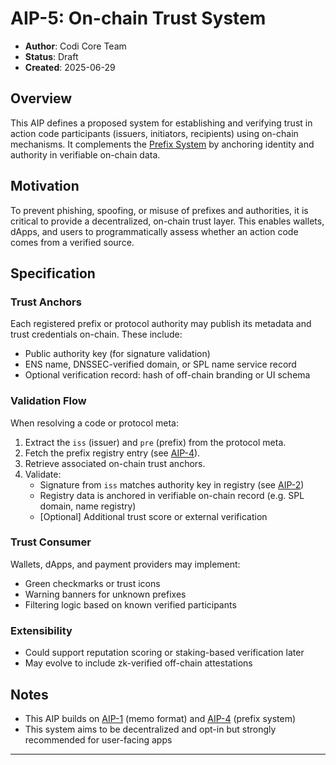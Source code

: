 # AIP-5: On-chain Trust System

- **Author**: Codi Core Team  
- **Status**: Draft  
- **Created**: 2025-06-29

## Overview

This AIP defines a proposed system for establishing and verifying trust in action code participants (issuers, initiators, recipients) using on-chain mechanisms. It complements the [Prefix System](./aip-4.md) by anchoring identity and authority in verifiable on-chain data.

## Motivation

To prevent phishing, spoofing, or misuse of prefixes and authorities, it is critical to provide a decentralized, on-chain trust layer. This enables wallets, dApps, and users to programmatically assess whether an action code comes from a verified source.

## Specification

### Trust Anchors

Each registered prefix or protocol authority may publish its metadata and trust credentials on-chain. These include:

- Public authority key (for signature validation)
- ENS name, DNSSEC-verified domain, or SPL name service record
- Optional verification record: hash of off-chain branding or UI schema

### Validation Flow

When resolving a code or protocol meta:
1. Extract the `iss` (issuer) and `pre` (prefix) from the protocol meta.
2. Fetch the prefix registry entry (see [AIP-4](./aip-4.md)).
3. Retrieve associated on-chain trust anchors.
4. Validate:
   - Signature from `iss` matches authority key in registry (see [AIP-2](./aip-2.md))
   - Registry data is anchored in verifiable on-chain record (e.g. SPL domain, name registry)
   - [Optional] Additional trust score or external verification

### Trust Consumer

Wallets, dApps, and payment providers may implement:
- Green checkmarks or trust icons
- Warning banners for unknown prefixes
- Filtering logic based on known verified participants

### Extensibility

- Could support reputation scoring or staking-based verification later
- May evolve to include zk-verified off-chain attestations

## Notes

- This AIP builds on [AIP-1](./aip-1.md) (memo format) and [AIP-4](./aip-4.md) (prefix system)
- This system aims to be decentralized and opt-in but strongly recommended for user-facing apps

---
